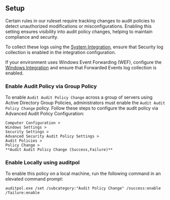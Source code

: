 ## Setup

Certain rules in our ruleset require tracking changes to audit policies to detect unauthorized modifications or misconfigurations. Enabling this setting ensures visibility into audit policy changes, helping to maintain compliance and security.

To collect these logs using the [System Integration](https://www.elastic.co/guide/en/integrations/current/system.html), ensure that Security log collection is enabled in the integration configuration.

If your environment uses Windows Event Forwarding (WEF), configure the [Windows Integration](https://www.elastic.co/guide/en/integrations/current/windows.html) and ensure that Forwarded Events log collection is enabled.

### Enable Audit Policy via Group Policy

To enable `Audit Audit Policy Change` across a group of servers using Active Directory Group Policies, administrators must enable the `Audit Audit Policy Change` policy. Follow these steps to configure the audit policy via Advanced Audit Policy Configuration:

```
Computer Configuration >
Windows Settings >
Security Settings >
Advanced Security Audit Policy Settings >
Audit Policies >
Policy Change >
**Audit Audit Policy Change (Success,Failure)**
```

### Enable Locally using auditpol

To enable this policy on a local machine, run the following command in an elevated command prompt:

```
auditpol.exe /set /subcategory:"Audit Policy Change" /success:enable /failure:enable
```
